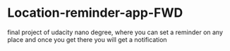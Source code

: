 # Location-reminder-app-FWD
final project of udacity nano degree, where you can set a reminder on any place and once you get there you will get a notification
